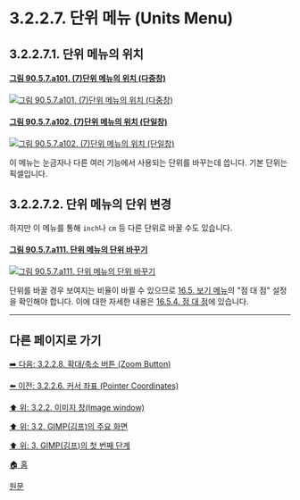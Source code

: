 # 3.2.2.7. 단위 메뉴 (Units Menu)
## 3.2.2.7.1. 단위 메뉴의 위치
#### [그림 90.5.7.a101. (7)단위 메뉴의 위치 (다중창)](https://wonder13662.github.io/gimp/2.10.36_ko/90-05-07-units_menu.html#%EA%B7%B8%EB%A6%BC-9057a101-7%EB%8B%A8%EC%9C%84-%EB%A9%94%EB%89%B4%EC%9D%98-%EC%9C%84%EC%B9%98-%EB%8B%A4%EC%A4%91%EC%B0%BD)
[![그림 90.5.7.a101. (7)단위 메뉴의 위치 (다중창)](https://github.com/wonder13662/gimp/assets/15767104/04ea57d8-27c3-453b-9743-48a8a0d6b3ba)](https://wonder13662.github.io/gimp/2.10.36_ko/90-05-07-units_menu.html#%EA%B7%B8%EB%A6%BC-9057a101-7%EB%8B%A8%EC%9C%84-%EB%A9%94%EB%89%B4%EC%9D%98-%EC%9C%84%EC%B9%98-%EB%8B%A4%EC%A4%91%EC%B0%BD)

#### [그림 90.5.7.a102. (7)단위 메뉴의 위치 (단일창)](https://wonder13662.github.io/gimp/2.10.36_ko/90-05-07-units_menu.html#%EA%B7%B8%EB%A6%BC-9057a102-7%EB%8B%A8%EC%9C%84-%EB%A9%94%EB%89%B4%EC%9D%98-%EC%9C%84%EC%B9%98-%EB%8B%A8%EC%9D%BC%EC%B0%BD)
[![그림 90.5.7.a102. (7)단위 메뉴의 위치 (단일창)](https://github.com/wonder13662/gimp/assets/15767104/a0bc73ac-0abb-4991-b689-0d49099357f8)](https://wonder13662.github.io/gimp/2.10.36_ko/90-05-07-units_menu.html#%EA%B7%B8%EB%A6%BC-9057a102-7%EB%8B%A8%EC%9C%84-%EB%A9%94%EB%89%B4%EC%9D%98-%EC%9C%84%EC%B9%98-%EB%8B%A8%EC%9D%BC%EC%B0%BD)

이 메뉴는 눈금자나 다른 여러 기능에서 사용되는 단위를 바꾸는데 씁니다. 기본 단위는 픽셀입니다. 

## 3.2.2.7.2. 단위 메뉴의 단위 변경
하지만 이 메뉴를 통해 `inch`나 `cm` 등 다른 단위로 바꿀 수도 있습니다. 

#### [그림 90.5.7.a111. 단위 메뉴의 단위 바꾸기](https://wonder13662.github.io/gimp/2.10.36_ko/90-05-07-units_menu.html#%EA%B7%B8%EB%A6%BC-9057a111-%EB%8B%A8%EC%9C%84-%EB%A9%94%EB%89%B4%EC%9D%98-%EB%8B%A8%EC%9C%84-%EB%B0%94%EA%BE%B8%EA%B8%B0)
[![그림 90.5.7.a111. 단위 메뉴의 단위 바꾸기](https://github.com/wonder13662/gimp/assets/15767104/bbb5406d-d691-4523-b006-4f5057b495bb)](https://wonder13662.github.io/gimp/2.10.36_ko/90-05-07-units_menu.html#%EA%B7%B8%EB%A6%BC-9057a111-%EB%8B%A8%EC%9C%84-%EB%A9%94%EB%89%B4%EC%9D%98-%EB%8B%A8%EC%9C%84-%EB%B0%94%EA%BE%B8%EA%B8%B0)

단위를 바꿀 경우 보여지는 비율이 바뀔 수 있으므로 [16.5. 보기 메뉴](16-05-00-the-view-menu.md)의 "점 대 점" 설정을 확인해야 합니다. 이에 대한 자세한 내용은 [16.5.4. 점 대 점](./16-05-04-dot-for-dot.md)에 있습니다.

***

## 다른 페이지로 가기
[➡️ 다음: 3.2.2.8. 확대/축소 버튼 (Zoom Button)](./03-02-02-image-windowx-08-zoom-button.md)

[⬅️ 이전: 3.2.2.6. 커서 좌표 (Pointer Coordinates)](./03-02-02-image-windowx-06-pointer-coordinates.md)

[⬆️ 위: 3.2.2. 이미지 창(Image window)](./03-02-02-image-window.md)

[⬆️ 위: 3.2. GIMP(김프)의 주요 화면](./03-02-00-main-window.md)

[⬆️ 위: 3. GIMP(김프)의 첫 번째 단계](./03-00-first-step-with-gimp.md)

[🏠 홈](./00-home.md)

[원문](https://docs.gimp.org/2.10/ko/gimp-image-window.html)
